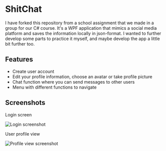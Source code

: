 
# ShitChat

I have forked this repository from a school assignment that we made in a group for our C# course. 
It's a WPF application that mimics a social media platform and saves the information locally in json-format. 
I wanted to further develop some parts to practice it myself, and maybe develop the app a little bit further too. 


## Features

- Create user account
- Edit your profile information, choose an avatar or take profile picture
- Chat function where you can send messages to other users
- Menu with different functions to navigate


## Screenshots

Login screen

![Login screenshot](https://github.com/hahnhoffen/ShitChatSchool/blob/master/Screenshot1.png)

User profile view

![Profile view screenshot](https://github.com/hahnhoffen/ShitChatSchool/blob/master/Screenshot2.png)
